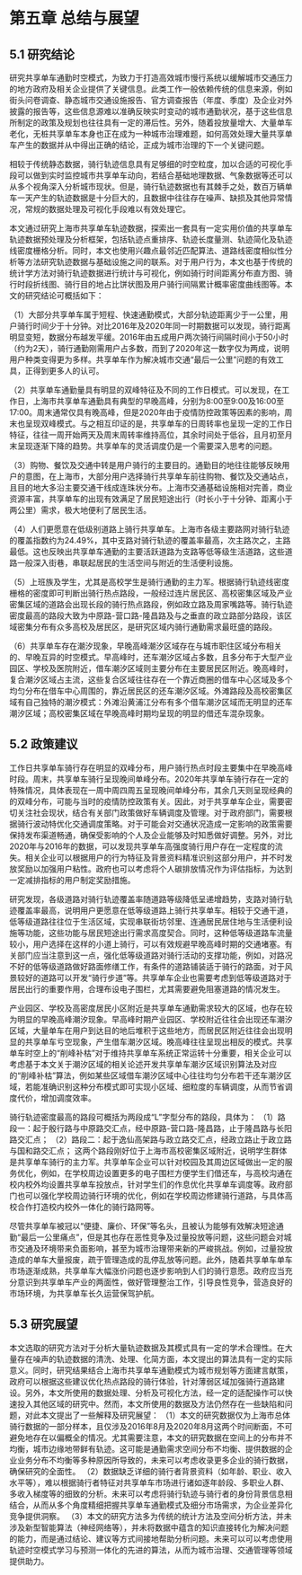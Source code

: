 # 第五章 总结与展望
## 5.1 研究结论
研究共享单车通勤时空模式，为致力于打造高效城市慢行系统以缓解城市交通压力的地方政府及相关企业提供了关键信息。此类工作一般依赖传统的信息来源，例如街头问卷调查、静态城市交通设施报告、官方调查报告（年度、季度）及企业对外披露的报告等，这些信息源难以准确反映实时变动的城市通勤状况，基于这些信息所制定的政策及规划也往往具有一定的滞后性。另外，随着投放量增大、大量单车老化，无桩共享单车本身也正在成为一种城市治理难题，如何高效处理大量共享单车产生的数据并从中得出正确的结论，正成为城市治理的下一个关键问题。

相较于传统静态数据，骑行轨迹信息具有足够细的时空粒度，加以合适的可视化手段可以做到实时监控城市共享单车动向，若结合基础地理数据、气象数据等还可以从多个视角深入分析城市现状。但是，骑行轨迹数据也有其棘手之处，数百万辆单车一天产生的轨迹数据是十分巨大的，且数据中往往存在噪声、缺损及其他异常情况，常规的数据处理及可视化手段难以有效处理它。

本文通过研究上海市共享单车轨迹数据，探索出一套具有一定实用价值的共享单车轨迹数据预处理及分析框架，包括轨迹点重排序、轨迹长度量测、轨迹简化及轨迹线密度栅格分析。同时，本文也使用兴趣点最邻近匹配算法、道路线密度相似性分析等方法研究轨迹数据与基础设施之间的联系。对于用户行为，本文也基于传统的统计学方法对骑行轨迹数据进行统计与可视化，例如骑行时间距离分布直方图、骑行时段折线图、骑行目的地占比饼状图及用户骑行间隔累计概率密度曲线图等。本文的研究结论可概括如下：

（1）大部分共享单车属于短程、快速通勤模式，大部分轨迹距离少于一公里，用户骑行时间少于十分钟。对比2016年及2020年同一时期数据可以发现，骑行距离明显变短，数据分布越发平缓。2016年由五成用户两次骑行间隔时间小于50小时（约为2天），骑行通勤刚需用户占多数，而到了2020年这一数字仅为两成，说明用户种类变得更为多样。共享单车作为解决城市交通“最后一公里”问题的有效工具，正得到更多人的认可。

（2）共享单车通勤量具有明显的双峰特征及不同的工作日模式。可以发现，在工作日，上海市共享单车通勤具有典型的早晚高峰，分别为8:00至9:00及16:00至17:00。周末通常仅具有晚高峰，但是2020年由于疫情防控政策等因素的影响，周末也呈现双峰模式。与之相互印证的是，共享单车的日周转率也呈现一定的工作日特征，往往一周开始两天及周末周转率维持高位，其余时间处于低谷，且月初至月末呈现逐渐下降的趋势。共享单车的灵活调度仍是一个需要深入思考的问题。

（3）购物、餐饮及交通中转是用户骑行的主要目的。通勤目的地往往能够反映用户的意图，在上海市，大部分用户选择骑行共享单车前往购物、餐饮及交通站点，且目的地大多沿主要交通干线成连珠状分布。上海市交通基础设施相对完善，商业资源丰富，共享单车的出现有效满足了居民短途出行（时长小于十分钟、距离小于两公里）需求，极大地便利了居民生活。

（4）人们更愿意在低级别道路上骑行共享单车。上海市各级主要路网对骑行轨迹的覆盖指数约为24.49%，其中支路对骑行轨迹的覆盖率最高，次主路次之，主路最低。这也反映出共享单车通勤的主要活跃道路为支路等低等级生活道路，这些道路一般深入街巷，串联起居民的生活空间与附近的生活便利设施。

（5）上班族及学生，尤其是高校学生是骑行通勤的主力军。根据骑行轨迹线密度栅格的密度即可判断出骑行热点路段，一般经过连片居民区、高校密集区域及产业密集区域的道路会出现长段的骑行热点路段，例如政立路及周家嘴路等。骑行轨迹密度最高的路段大致为中原路-营口路-隆昌路及与之垂直的政立路部分路段，该区域密集分布有众多高校及居民区，是研究区域内骑行通勤需求最旺盛的路段。
<!-- 更新 -->
（6）共享单车存在潮汐现象，早晚高峰潮汐区域存在与城市职住区域分布相关的、早晚互异的时空模式。早高峰时，还车潮汐区域占多数，且多分布于大型产业园区、学校及医院附近，借车潮汐区域则主要分布在主要居民区附近。晚高峰时，复合潮汐区域占主流，这些复合区域往往存在一个靠近商圈的借车中心区域及多个均匀分布在借车中心周围的，靠近居民区的还车潮汐区域。外滩路段及高校密集区域有自己独特的潮汐模式：外滩沿黄浦江分布有多个借车潮汐区域而无明显的还车潮汐区域；高校密集区域在早晚高峰时期均呈现的明显的借还车混杂现象。

## 5.2 政策建议
工作日共享单车骑行存在明显的双峰分布，用户骑行热点时段主要集中在早晚高峰时段。周末，共享单车骑行呈现晚间单峰分布。2020年共享单车骑行存在一定的特殊情况，具体表现在一周中周四周五呈现晚间单峰分布，其余几天则呈现经典的的双峰分布，可能与当时的疫情防控政策有关。因此，对于共享单车企业，需要密切关注社会现状，结合有关部门政策做好车辆调度及管理。对于政府部门，需要根据骑行波动特优化交通调度策略。对于可能会对交通状况造成一定影响的政策需要保持发布渠道畅通，确保受影响的个人及企业能够及时知悉做好调整。另外，对比2020年与2016年的数据，可以发现共享单车高强度骑行用户存在一定程度的流失。相关企业可以根据用户的行为特征及背景资料精准识别这部分用户，并不时发放奖励以加强用户粘性。政府也可以考虑将个人碳排放情况作为评估指标，为达到一定减排指标的用户制定奖励措施。

研究发现，各级道路对骑行轨迹覆盖率随道路等级降低呈递增趋势，支路对骑行轨迹覆盖率最高，说明用户更愿意在低等级道路上骑行共享单车。相较于交通干道，低等级道路往往位于生活区域，实现串联街坊邻里、连通居民居住地与生活便利设施等功能，这些功能与居民短途出行需求高度契合。同时，这种低等级道路车流量较小，用户选择在这样的小道上骑行，可以有效规避早晚高峰时期的交通堵塞。有关部门应当注意到这一点，强化低等级道路对骑行活动的支撑功能，例如，对路况不好的低等级道路做好路面修缮工作，有条件的道路铺装适于骑行的路面，对于风景较好的道路可以开发“骑行步道”等。共享单车企业也需要考虑到低等级道路对于居民出行的重要作用，合理布设电子围栏，尤其需要避免阻塞道路的情况发生。

产业园区、学校及高密度居民小区附近是共享单车通勤需求较大的区域，也存在较为明显的早晚高峰潮汐现象。早高峰时期产业园区、学校附近往往会出现还车潮汐区域，大量单车在用户到达目的地后堆积于这些地方，而居民区附近往往会出现明显的共享单车亏空现象，产生借车潮汐区域。晚高峰往往呈现出相反的模式。共享单车时空上的“削峰补枯”对于维持共享单车系统正常运转十分重要，相关企业可以考虑基于本文关于潮汐区域的相关论述开发共享单车潮汐区域识别算法及对应的“削峰补枯”算法，例如某些区域借车潮汐区域中心往往均匀分布若干还车潮汐区域，若能准确识别这种分布模式即可实现小区域、细粒度的车辆调度，从而节省调度代价，增加调度效率。

<!-- 更新 -->
骑行轨迹密度最高的路段可概括为两段成“L”字型分布的路段，具体为：
（1）路段一：起于殷行路与中原路交汇点，经中原路-营口路-隆昌路，止于隆昌路与长阳路交汇点；
（2）路段二：起于逸仙高架路与政立路交汇点，经政立路止于政立路与国和路交汇点；
这两个路段刚好位于上海市高校密集区域附近，说明学生群体是共享单车骑行的主力军。共享单车企业可以针对校园及其周边区域做出一定的服务优化，例如，在学校周边设置更多的电子围栏方便学生们借还车，与高校沟通在校内校外均设置共享单车投放点，针对学生们的作息优化共享单车调度等。政府部门也可以强化学校周边骑行环境的优化，例如在学校周边修建骑行道路，与具体高校合作打造校内校外一体化的骑行路网等。

尽管共享单车被冠以“便捷、廉价、环保”等名头，且被认为能够有效解决短途通勤“最后一公里痛点”，但是其也存在恶性竞争及过量投放等问题，这些问题会对城市交通及环境带来负面影响，甚至为城市治理带来新的严峻挑战。例如，过量投放造成的单车大量报废，疏于管理造成的乱停乱放等问题。此外，随着共享单车单车市场逐渐成熟，共享单车大幅涨价问题也逐步影响到人们的骑行意愿。政府应当充分意识到共享单车产业的两面性，做好管理整治工作，引导良性竞争，营造良好的市场环境，为共享单车长久运营保驾护航。

## 5.3 研究展望
本文选取的研究方法对于分析大量轨迹数据及其模式具有一定的学术合理性。在大量存在噪声的轨迹数据的清洗、处理、化简方面，本文提出的算法具有一定的实际意义。同时，研究结果结合上海市共享单车通勤模式为城市规划等方面建言献策，政府可以根据这些建议优化热点路段的骑行体验，针对薄弱区域加强骑行道路建设。另外，本文所使用的数据处理、分析及可视化方法，经一定的适配操作可以快速投入其他区域的研究中。然而，本文所使用的数据及方法仍然存在一些缺陷和问题，对此本文提出了一些解释及研究展望：
（1）本文的研究数据仅为上海市总体骑行数据的一部分样本，且仅涉及2016年8月及2020年8月这两个时间断面，不可避免地存在以偏概全的情况。尤其需要注意，本文的研究数据在空间上的分布并不均衡，城市边缘地带鲜有轨迹。这可能是通勤需求空间分布不均衡、提供数据的企业业务分布不均衡等多种原因所导致的，未来可以考虑收录更多企业的骑行数据，确保研究的全面性。
（2）数据缺乏详细的骑行者背景资料（如年龄、职业、收入水平等），难以根据骑行者特征对共享单车市场进行诸如逐年龄段、多职业人群、多收入梯度等的细致的分析。未来可以考虑将骑行轨迹与骑行者的身份背景信息相结合，从而从多个角度精细把握共享单车通勤模式及细分市场需求，为企业差异化竞争提供洞察。
（3）本文的研究方法多为传统的统计方法及空间分析方法，并未涉及新型智能算法（神经网络等），并未将数据中蕴含的知识直接转化为解决问题的能力，而是通过结论、建议等方式间接地帮助分析问题。未来可以可以考虑使用轨迹时空模式学习与预测一体化的先进的算法，从而为城市治理、交通管理等领域提供助力。